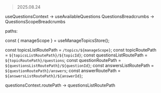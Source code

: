 > 2025.08.24

useQuestionsContext -> useAvailableQuestions
QuestionsBreadcrumbs -> QuestionsScopeBreadcrumbs

paths:

const { manageScope } = useManageTopicsStore();

const topicsListRoutePath = `/topics/${manageScope}`;
const topicRoutePath = `${topicsListRoutePath}/${topicId}`;
const questionsListRoutePath = `${topicRoutePath}/questions`;
const questionRoutePath = `${questionsListRoutePath}/${questionId}`;
const answersListRoutePath = `${questionRoutePath}/answers`;
const answerRoutePath = `${answersListRoutePath}/${answerId}`;

questionsContext.routePath -> questionsListRoutePath
